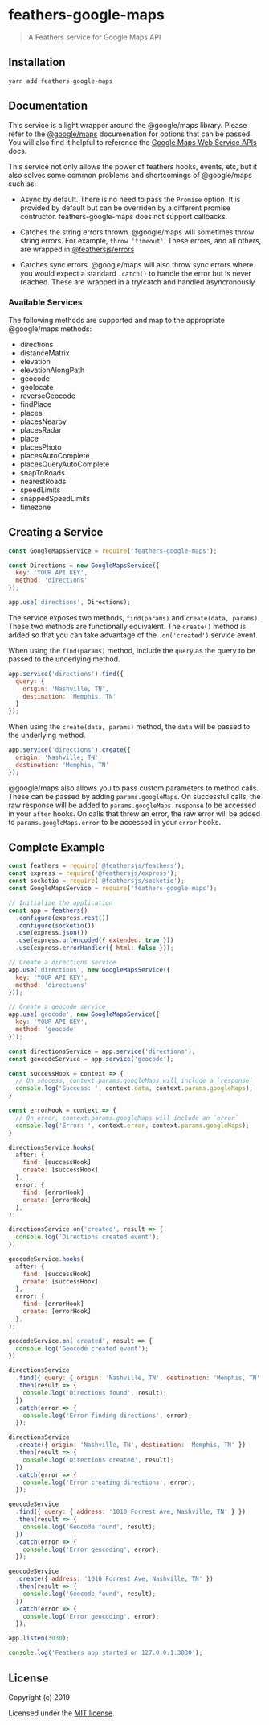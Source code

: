 # feathers-google-maps

> A Feathers service for Google Maps API

## Installation

```
yarn add feathers-google-maps
```

## Documentation

This service is a light wrapper around the @google/maps library. Please refer to the [@google/maps](https://github.com/googlemaps/google-maps-services-js) documenation for options that can be passed. You will also find it helpful to reference the [Google Maps Web Service APIs](https://developers.google.com/maps/apis-by-platform#web_service_apis) docs.

This service not only allows the power of feathers hooks, events, etc, but it
also solves some common problems and shortcomings of @google/maps such as:

- Async by default. There is no need to pass the `Promise` option. It is provided by default but can be overriden by a different promise contructor. feathers-google-maps does not support callbacks.

- Catches the string errors thrown. @google/maps will sometimes throw string errors. For example, `throw 'timeout'`. These errors, and all others, are wrapped in [@feathersjs/errors](https://docs.feathersjs.com/api/errors.html)

- Catches sync errors. @google/maps will also throw sync errors where you would expect a standard `.catch()` to handle the error but is never reached. These are wrapped in a try/catch and handled asyncronously.

### Available Services

The following methods are supported and map to the appropriate @google/maps methods:

- directions
- distanceMatrix
- elevation
- elevationAlongPath
- geocode
- geolocate
- reverseGeocode
- findPlace
- places
- placesNearby
- placesRadar
- place
- placesPhoto
- placesAutoComplete
- placesQueryAutoComplete
- snapToRoads
- nearestRoads
- speedLimits
- snappedSpeedLimits
- timezone

## Creating a Service

```js
const GoogleMapsService = require('feathers-google-maps');

const Directions = new GoogleMapsService({
  key: 'YOUR API KEY',
  method: 'directions'
});

app.use('directions', Directions);
```

The service exposes two methods, `find(params)` and `create(data, params)`. These two methods are functionally equivalent. The `create()` method is added so that you can take advantage of the `.on('created')` service event.

When using the `find(params)` method, include the `query` as the query to be passed to the underlying method.

```js
app.service('directions').find({
  query: {
    origin: 'Nashville, TN',
    destination: 'Memphis, TN'
  }
});
```

When using the `create(data, params)` method, the `data` will be passed to the underlying method.

```js
app.service('directions').create({
  origin: 'Nashville, TN',
  destination: 'Memphis, TN'
});
```

@google/maps also allows you to pass custom parameters to method calls. These can be passed by adding `params.googleMaps`.
On successful calls, the raw response will be added to `params.googleMaps.response` to be accessed in your `after` hooks. On calls that threw an error, the raw error will be added to `params.googleMaps.error` to be accessed in your `error` hooks.

## Complete Example

```js
const feathers = require('@feathersjs/feathers');
const express = require('@feathersjs/express');
const socketio = require('@feathersjs/socketio');
const GoogleMapsService = require('feathers-google-maps');

// Initialize the application
const app = feathers()
  .configure(express.rest())
  .configure(socketio())
  .use(express.json())
  .use(express.urlencoded({ extended: true }))
  .use(express.errorHandler({ html: false }));

// Create a directions service
app.use('directions', new GoogleMapsService({
  key: 'YOUR API KEY',
  method: 'directions'
}));

// Create a geocode service
app.use('geocode', new GoogleMapsService({
  key: 'YOUR API KEY',
  method: 'geocode'
}));

const directionsService = app.service('directions');
const geocodeService = app.service('geocode');

const successHook = context => {
  // On success, context.params.googleMaps will include a `response`
  console.log('Success: ', context.data, context.params.googleMaps);
}

const errorHook = context => {
  // On error, context.params.googleMaps will include an `error`
  console.log('Error: ', context.error, context.params.googleMaps);
}

directionsService.hooks(
  after: {
    find: [successHook]
    create: [successHook]
  },
  error: {
    find: [errorHook]
    create: [errorHook]
  },
);

directionsService.on('created', result => {
  console.log('Directions created event');
})

geocodeService.hooks(
  after: {
    find: [successHook]
    create: [successHook]
  },
  error: {
    find: [errorHook]
    create: [errorHook]
  },
);

geocodeService.on('created', result => {
  console.log('Geocode created event');
})

directionsService
  .find({ query: { origin: 'Nashville, TN', destination: 'Memphis, TN' } })
  .then(result => {
    console.log('Directions found', result);
  })
  .catch(error => {
    console.log('Error finding directions', error);
  });

directionsService
  .create({ origin: 'Nashville, TN', destination: 'Memphis, TN' })
  .then(result => {
    console.log('Directions created', result);
  })
  .catch(error => {
    console.log('Error creating directions', error);
  });

geocodeService
  .find({ query: { address: '1010 Forrest Ave, Nashville, TN' } })
  .then(result => {
    console.log('Geocode found', result);
  })
  .catch(error => {
    console.log('Error geocoding', error);
  });

geocodeService
  .create({ address: '1010 Forrest Ave, Nashville, TN' })
  .then(result => {
    console.log('Geocode found', result);
  })
  .catch(error => {
    console.log('Error geocoding', error);
  });

app.listen(3030);

console.log('Feathers app started on 127.0.0.1:3030');
```

## License

Copyright (c) 2019

Licensed under the [MIT license](LICENSE).
